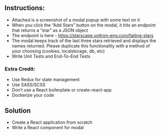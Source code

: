 ## Instructions:

- Attached is a screenshot of a modal popup with some text on it
- When you click the “Add Stars” button on the modal, it hits an endpoint that returns a “star” as a JSON object 
- The endpoint is here - https://starscape.voltron-eng.com/failing-stars
- The modal keeps track of the last three stars retrieved and displays the names returned.  Please duplicate this functionality with a method of your choosing (cookies, localstorage, db, etc)
- Write Unit Tests and End-To-End Tests

### Extra Credit:
 - Use Redux for state management
 - Use SASS/SCSS
 - Don’t use a React boilerplate or create-react-app
 - Dockerize your code

## Solution

 - Create a React application from scratch 
 - Write a React component for modal